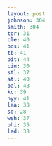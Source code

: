 ```yaml
---
layout: post
johnson: 304
smith: 304
tor: 31
cle: 40
bos: 41
tb: 41
pit: 44
cin: 30
stl: 37
atl: 40
bal: 48
kc: 39
nyy: 41
laa: 38
sd: 28
wsh: 37
phi: 35
lad: 38
---
```

